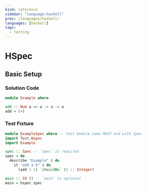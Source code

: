 ```yaml
---
kind: reference
sidebar: "language:haskell"
prev: /languages/haskell/
languages: [haskell]
tags:
  - testing
---
```


# HSpec

## Basic Setup

### Solution Code

```haskell
module Example where

add :: Num a => a -> a -> a
add = (+)
```

### Test Fixture

```haskell
module ExampleSpec where -- test module name MUST end with Spec
import Test.Hspec
import Example

spec :: Spec -- `spec` is required
spec = do
  describe "Example" $ do
    it "add a b" $ do
      (add 1 1) `shouldBe` (2 :: Integer)

main :: IO () -- `main` is optional
main = hspec spec
```
